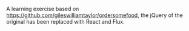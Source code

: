 A learning exercise based on https://github.com/gileswilliamtaylor/ordersomefood, the jQuery of the original has been replaced with React and Flux.
